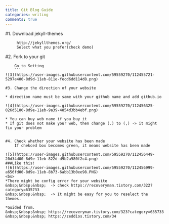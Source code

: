 ```yaml
---
title: Git Blog Guide
categories: writing
comments: true
---
```


#1. Download jekyll-themes
```
	 http://jekyllthemes.org/
     Select what you prefer(check demo)
```

#2. Fork to your git
```
	Go to Setting
    ```
![3](https://user-images.githubusercontent.com/59559270/112455721-5297e400-8d9d-11eb-811e-fecd6dd114d8.png)

#3. Change the direction of your website
```
	* direction name must be same with your github name and add github.io
```
![4](https://user-images.githubusercontent.com/59559270/112456325-026d5180-8d9e-11eb-9a39-4854d3bb4ebf.png)
```
	* You can buy web name if you buy it
	* If git does not make your web, then change (.) to (,) -> it might fix your problem
```

#4. Check whether your website has been made
	If chekced box becomes green, it means website has been made
    
![5](https://user-images.githubusercontent.com/59559270/112456449-20d34d00-8d9e-11eb-822d-d9b2a980f2c4.png)
###Like this!
![6](https://user-images.githubusercontent.com/59559270/112456999-a656fd00-8d9e-11eb-8b73-6abb13b0ee98.PNG)
<bs>
*There might be config error for your website
&nbsp;&nbsp;&nbsp;	-> check https://recoveryman.tistory.com/322?category=635733
&nbsp;&nbsp;&nbsp;	-> It might be easy for you to reselect the themes.

*Guided from.
&nbsp;&nbsp;&nbsp; https://recoveryman.tistory.com/323?category=635733
&nbsp;&nbsp;&nbsp; https://zeddios.tistory.com/34



